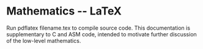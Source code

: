 # Mathematics -- LaTeX
Run pdflatex filename.tex to compile source code. This documentation is supplementary to C and ASM code, intended to motivate further discussion of the low-level mathematics.

